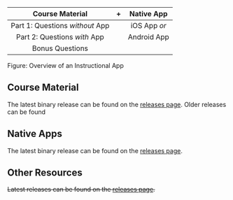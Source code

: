 <!-- ## Front Page Content

This website is powered by [GitLab Pages](https://about.gitlab.com/features/pages/)
/ [Hugo](https://gohugo.io) and can be built in under 1 minute.
Literally. It uses the `beautifulhugo` theme which supports content on your front page.
Edit `/content/_index.md` to change what appears here. Delete `/content/_index.md`
if you don't want any content here.

Head over to the [GitLab project](https://gitlab.com/pages/hugo) to get started. -->

| Course Material                 | + | Native App   |
|:-------------------------------:|:-:|:------------:|
| Part 1: Questions *without* App |   | iOS App *or* |
| Part 2: Questions *with* App    |   | Android App  |
| Bonus Questions                 |   |              |

Figure: Overview of an Instructional App

## Course Material

The latest binary release can be found on the [releases page](https://gitlab.com/saegl5/check-student-loans-resources/-/releases). Older releases can be found

## Native Apps

The latest binary release can be found on the [releases page](https://gitlab.com/saegl5/check-student-loans-for-ios/-/releases).

## Other Resources

~~Latest releases can be found on the [releases page](https://gitlab.com/saegl5/check-student-loans-for-ios/-/releases).~~
